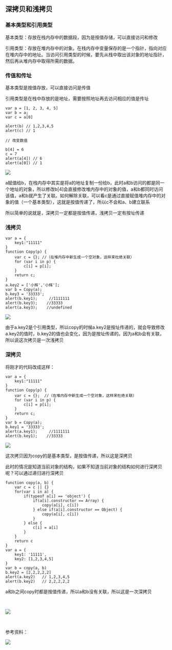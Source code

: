 ## 深拷贝和浅拷贝

### 基本类型和引用类型

基本类型：存放在栈内存中的数据段，因为是按值存储，可以直接访问和修改

引用类型：存放在堆内存中的对象。在栈内存中变量保存的是一个指针，指向对应在堆内存中的地址。当访问引用类型的时候，要先从栈中取出该对象的地址指针，然后再从堆内存中取得所需的数据。


### 传值和传址

基本类型是按值存放，可以直接访问是传值

引用类型是在栈中存放的是地址，需要按照地址再去访问相应的值是传址

    var a = [1, 2, 3, 4, 5]
    var b = a;
    var c = a[0]

    alert(b) // 1,2,3,4,5
    alert(c) // 1

    // 改变数值

    b[4] = 6
    c = 7
    alert(a[4]) // 6
    alert(a[0]) // 1

![](http://ww1.sinaimg.cn/large/006FubJZgy1fpafz2vmx8j30br05p74o.jpg)

a赋值给b，在栈内存中其实是将a的地址复制一份给b，此时a和b访问的都是同一个地址的对象，所以修改b[4]会直接修改堆内存中的对象的值，a和b都同时访问该值，a和b就产生了关联。如何解除关联，可以看c是通过直接赋值堆内存中的对象的值（一个基本类型），这就是按值传递了，所以c不会和a、b建立联系

所以简单的说就是，深拷贝一定都是按值传递，浅拷贝一定有按址传递

### 浅拷贝

    var a = {
        key1:"11111"
    }
    function Copy(p) {
        var c = {}; //（在堆内存中新生成一个空对象，这样来杜绝关联）
        for (var i in p) { 
            c[i] = p[i];
        }
        return c;
    }
    a.key2 = ['小辉','小辉'];
    var b = Copy(a);
    b.key3 = '33333';
    alert(b.key1);     //1111111
    alert(b.key3);    //33333
    alert(a.key3);    //undefined

![](http://ww1.sinaimg.cn/large/006FubJZgy1fpag98yrq5j30c207x0sx.jpg)

由于a.key2是个引用类型，所以copy的时候a.key2是按址传递的，就会导致修改a.key2的值时，b.key2的值也会变化，因为是按址传递的。因为a和b会有关联，所以说这次拷贝是一次浅拷贝

### 深拷贝

将刚才的代码改成这样：

    var a = {
        key1:"11111"
    }
    function Copy(p) {
        var c = {};  //（在堆内存中新生成一个空对象，这样来杜绝关联）
        for (var i in p) { 
            c[i] = p[i];
        }
        return c;
    }
    var b = Copy(a);
    b.key1 = '33333';
    alert(a.key1);     //1111111
    alert(b.key1);    //33333

![](http://ww1.sinaimg.cn/large/006FubJZgy1fpag9rkapsj30bv07zaa7.jpg)

这次拷贝因为copy的是基本类型，是按值传递，所以这是深拷贝

此时的情况是知道当前对象的结构，如果不知道当前对象的结构如何进行深拷贝呢？可以通过递归进行深拷贝

    function copy(a, b) {
        var c = c || {}
        for(var i in a) {
            if(typeof a[i] == 'object') {
                if(a[i].constructor == Array) {
                    copy(a[i], c[i])
                } else if(a[i].constructor == Object) {
                    copy(a[i], c[i])
                }
            } else {
                c[i] = a[i]
            }
        }
        return c
    }
    var a = {
        key1: '11111',
        key2: [1,2,3,4,5]
    }
    var b = copy(a, b)
    b.key2 = [2,2,2,2,2]
    alert(a.key2)   // 1,2,3,4,5
    alert(b.key2)   // 2,2,2,2,2

a和b之间copy时都是按值传递，所以a和b没有关联，所以这是一次深拷贝

<br>

![](https://user-gold-cdn.xitu.io/2018/3/21/162469c372f3332c?w=1080&h=1080&f=jpeg&s=42908)

<br>

参考资料：

![](http://ww1.sinaimg.cn/large/006FubJZgy1fpagg82oe1j3099065jrn.jpg)
